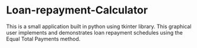 # Loan-repayment-Calculator
This is a small application built in python using tkinter library. This graphical user implements and
demonstrates loan repayment schedules using the Equal Total Payments method.
